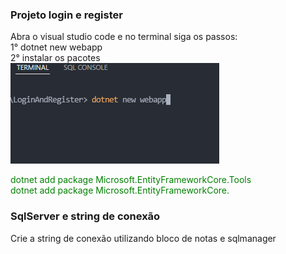 ### Projeto login e register 
Abra o visual studio code e no terminal siga os passos: <br/>
1° dotnet new webapp <br/>
2° instalar os pacotes <br/>
    <img src="wwwroot/assets/inicio.png"/> <br/>
    <p padding= 10px>
      <font color="green"> dotnet add package Microsoft.EntityFrameworkCore.Tools</font><br/>
    <font color="green"> dotnet add package Microsoft.EntityFrameworkCore.</font><br/>
    </p>
  

	
###	SqlServer e string de conexão
Crie a string de conexão utilizando bloco de notas e sqlmanager